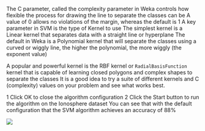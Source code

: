 The C parameter, called the complexity parameter in Weka controls how flexible the process
for drawing the line to separate the classes can be A value of 0 allows no violations of the
margin, whereas the default is 1 A key parameter in SVM is the type of Kernel to use The
simplest kernel is a Linear kernel that separates data with a straight line or hyperplane The
default in Weka is a Polynomial kernel that will separate the classes using a curved or wiggly
line, the higher the polynomial, the more wiggly (the exponent value)

A popular and powerful kernel is the RBF kernel or `RadialBasisFunction` kernel that is
capable of learning closed polygons and complex shapes to separate the classes It is a good
idea to try a suite of different kernels and C (complexity) values on your problem and see what
works best.

1 Click OK to close the algorithm configuration
2 Click the Start button to run the algorithm on the Ionosphere dataset
You can see that with the default configuration that the SVM algorithm achieves an accuracy
of 88%

![](https://github.com/fenago/katacoda-scenarios/raw/master/machine-learning-mastery-weka/machine-learning-mastery-weka-chapter-17/steps/images/90.png)
